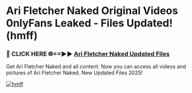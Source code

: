 # Ari Fletcher Naked Original Videos 0nlyFans Leaked - Files Updated! (hmff)

<h3>🔴 CLICK HERE 🌐==►► <a href="https://tinyurl.com/yckcrads" rel="nofollow">Ari Fletcher Naked Updated Files</a></h3>

Get Ari Fletcher Naked and all content. Now you can access all videos and pictures of Ari Fletcher Naked. New Updated Files 2025!

[![hmff](https://i.imgur.com/hpKpOFt.gif)](https://tinyurl.com/yckcrads)
